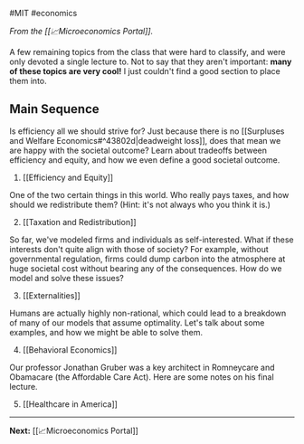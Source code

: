 #MIT #economics 

*From the [[📈Microeconomics Portal]].*

A few remaining topics from the class that were hard to classify, and were only devoted a single lecture to. Not to say that they aren't important: **many of these topics are very cool!** I just couldn't find a good section to place them into.
## Main Sequence

Is efficiency all we should strive for? Just because there is no [[Surpluses and Welfare Economics#^43802d|deadweight loss]], does that mean we are happy with the societal outcome? Learn about tradeoffs between efficiency and equity, and how we even define a good societal outcome.

1. [[Efficiency and Equity]]

One of the two certain things in this world. Who really pays taxes, and how should we redistribute them? (Hint: it's not always who you think it is.)
   
2. [[Taxation and Redistribution]]

So far, we've modeled firms and individuals as self-interested. What if these interests don't quite align with those of society? For example, without governmental regulation, firms could dump carbon into the atmosphere at huge societal cost without bearing any of the consequences. How do we model and solve these issues?

3. [[Externalities]]

Humans are actually highly non-rational, which could lead to a breakdown of many of our models that assume optimality. Let's talk about some examples, and how we might be able to solve them.

4. [[Behavioral Economics]]

Our professor Jonathan Gruber was a key architect in Romneycare and Obamacare (the Affordable Care Act). Here are some notes on his final lecture.

5. [[Healthcare in America]]

---

**Next:** [[📈Microeconomics Portal]]